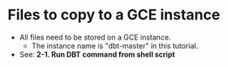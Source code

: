 # Files to copy to a GCE instance

- All files need to be stored on a GCE instance.
  - The instance name is "dbt-master" in this tutorial.
- See: **2-1. Run DBT command from shell script**
